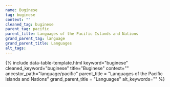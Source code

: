 ```yaml
---
name: Buginese
tag: buginese
context: ""
cleaned_tag: buginese
parent_tag: pacific
parent_title: Languages of the Pacific Islands and Nations
grand_parent_tag: language
grand_parent_title: Languages
alt_tags: 
---
```


{% include data-table-template.html 
  keyword="buginese" 
  cleaned_keyword="buginese" 
  title="Buginese"
  context=""
  ancestor_path="language/pacific" 
  parent_title = "Languages of the Pacific Islands and Nations"
  grand_parent_title = "Languages"
  alt_keywords=""
%}

